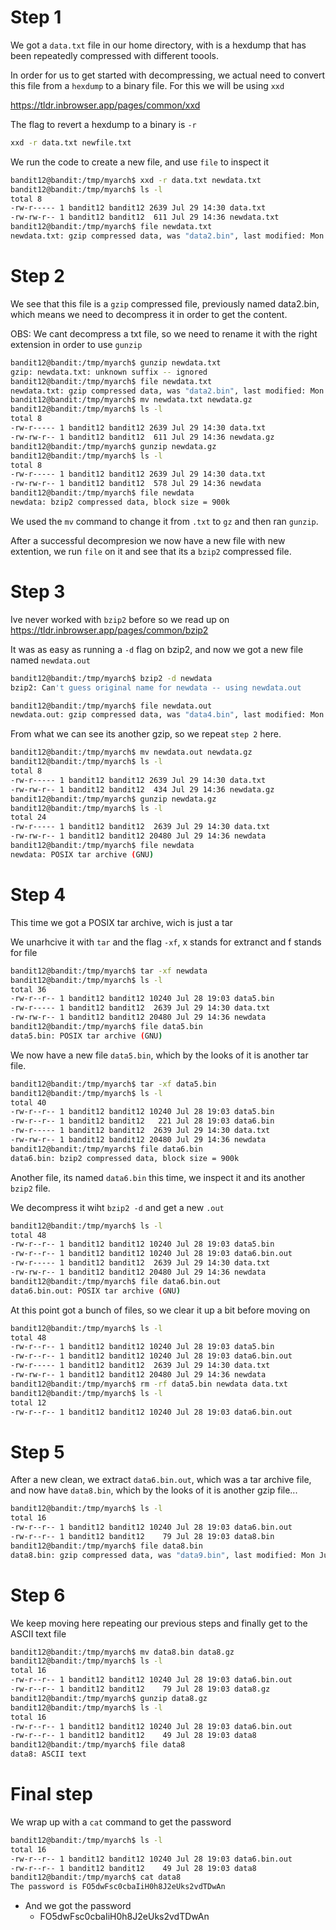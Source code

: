 # Step 1
We got a `data.txt` file in our home directory, with is a hexdump that has been repeatedly compressed with different toools.

In order for us to get started with decompressing, we actual need to convert this file from a `hexdump` to a binary file. For this we will be using `xxd`

https://tldr.inbrowser.app/pages/common/xxd

The flag to revert a hexdump to a binary is `-r`

```bash
xxd -r data.txt newfile.txt
```

We run the code to create a new file, and use `file` to inspect it

```bash
bandit12@bandit:/tmp/myarch$ xxd -r data.txt newdata.txt
bandit12@bandit:/tmp/myarch$ ls -l
total 8
-rw-r----- 1 bandit12 bandit12 2639 Jul 29 14:30 data.txt
-rw-rw-r-- 1 bandit12 bandit12  611 Jul 29 14:36 newdata.txt
bandit12@bandit:/tmp/myarch$ file newdata.txt 
newdata.txt: gzip compressed data, was "data2.bin", last modified: Mon Jul 28 19:03:32 2025, max compression, from Unix, original size modulo 2^32 578
```

# Step 2
We see that this file is a `gzip` compressed file, previously named data2.bin, which means we need to decompress it in order to get the content.

OBS: We cant decompress a txt file, so we need to rename it with the right extension in order to use `gunzip`

```bash
bandit12@bandit:/tmp/myarch$ gunzip newdata.txt
gzip: newdata.txt: unknown suffix -- ignored
bandit12@bandit:/tmp/myarch$ file newdata.txt 
newdata.txt: gzip compressed data, was "data2.bin", last modified: Mon Jul 28 19:03:32 2025, max compression, from Unix, original size modulo 2^32 578
bandit12@bandit:/tmp/myarch$ mv newdata.txt newdata.gz
bandit12@bandit:/tmp/myarch$ ls -l
total 8
-rw-r----- 1 bandit12 bandit12 2639 Jul 29 14:30 data.txt
-rw-rw-r-- 1 bandit12 bandit12  611 Jul 29 14:36 newdata.gz
bandit12@bandit:/tmp/myarch$ gunzip newdata.gz 
bandit12@bandit:/tmp/myarch$ ls -l
total 8
-rw-r----- 1 bandit12 bandit12 2639 Jul 29 14:30 data.txt
-rw-rw-r-- 1 bandit12 bandit12  578 Jul 29 14:36 newdata
bandit12@bandit:/tmp/myarch$ file newdata 
newdata: bzip2 compressed data, block size = 900k
```

We used the `mv` command to change it from `.txt` to `gz` and then ran `gunzip`.

After a successful decompresion we now have a new file with new extention, we run `file` on it and see that its a `bzip2` compressed file.

# Step 3
Ive never worked with `bzip2` before so we read up on https://tldr.inbrowser.app/pages/common/bzip2

It was as easy as running a `-d` flag on bzip2, and now we got a new file named `newdata.out`

```bash
bandit12@bandit:/tmp/myarch$ bzip2 -d newdata
bzip2: Can't guess original name for newdata -- using newdata.out
```
```bash
bandit12@bandit:/tmp/myarch$ file newdata.out 
newdata.out: gzip compressed data, was "data4.bin", last modified: Mon Jul 28 19:03:32 2025, max compression, from Unix, original size modulo 2^32 20480
```

From what we can see its another gzip, so we repeat `step 2` here.

```bash
bandit12@bandit:/tmp/myarch$ mv newdata.out newdata.gz
bandit12@bandit:/tmp/myarch$ ls -l
total 8
-rw-r----- 1 bandit12 bandit12 2639 Jul 29 14:30 data.txt
-rw-rw-r-- 1 bandit12 bandit12  434 Jul 29 14:36 newdata.gz
bandit12@bandit:/tmp/myarch$ gunzip newdata.gz 
bandit12@bandit:/tmp/myarch$ ls -l
total 24
-rw-r----- 1 bandit12 bandit12  2639 Jul 29 14:30 data.txt
-rw-rw-r-- 1 bandit12 bandit12 20480 Jul 29 14:36 newdata
bandit12@bandit:/tmp/myarch$ file newdata 
newdata: POSIX tar archive (GNU)
```

# Step 4
This time we got a POSIX tar archive, wich is just a tar

We unarhcive it with `tar` and the flag `-xf`, x stands for extranct and f stands for file

```bash
bandit12@bandit:/tmp/myarch$ tar -xf newdata
bandit12@bandit:/tmp/myarch$ ls -l
total 36
-rw-r--r-- 1 bandit12 bandit12 10240 Jul 28 19:03 data5.bin
-rw-r----- 1 bandit12 bandit12  2639 Jul 29 14:30 data.txt
-rw-rw-r-- 1 bandit12 bandit12 20480 Jul 29 14:36 newdata
bandit12@bandit:/tmp/myarch$ file data5.bin 
data5.bin: POSIX tar archive (GNU)
```

We now have a new file `data5.bin`, which by the looks of it is another tar file.

```bash
bandit12@bandit:/tmp/myarch$ tar -xf data5.bin
bandit12@bandit:/tmp/myarch$ ls -l
total 40
-rw-r--r-- 1 bandit12 bandit12 10240 Jul 28 19:03 data5.bin
-rw-r--r-- 1 bandit12 bandit12   221 Jul 28 19:03 data6.bin
-rw-r----- 1 bandit12 bandit12  2639 Jul 29 14:30 data.txt
-rw-rw-r-- 1 bandit12 bandit12 20480 Jul 29 14:36 newdata
bandit12@bandit:/tmp/myarch$ file data6.bin 
data6.bin: bzip2 compressed data, block size = 900k
```

Another file, its named `data6.bin` this time, we inspect it and its another `bzip2` file.

We decompress it wiht `bzip2 -d` and get a new `.out`

```bash
bandit12@bandit:/tmp/myarch$ ls -l
total 48
-rw-r--r-- 1 bandit12 bandit12 10240 Jul 28 19:03 data5.bin
-rw-r--r-- 1 bandit12 bandit12 10240 Jul 28 19:03 data6.bin.out
-rw-r----- 1 bandit12 bandit12  2639 Jul 29 14:30 data.txt
-rw-rw-r-- 1 bandit12 bandit12 20480 Jul 29 14:36 newdata
bandit12@bandit:/tmp/myarch$ file data6.bin.out
data6.bin.out: POSIX tar archive (GNU)
```

At this point got a bunch of files, so we clear it up a bit before moving on

```bash
bandit12@bandit:/tmp/myarch$ ls -l
total 48
-rw-r--r-- 1 bandit12 bandit12 10240 Jul 28 19:03 data5.bin
-rw-r--r-- 1 bandit12 bandit12 10240 Jul 28 19:03 data6.bin.out
-rw-r----- 1 bandit12 bandit12  2639 Jul 29 14:30 data.txt
-rw-rw-r-- 1 bandit12 bandit12 20480 Jul 29 14:36 newdata
bandit12@bandit:/tmp/myarch$ rm -rf data5.bin newdata data.txt 
bandit12@bandit:/tmp/myarch$ ls -l
total 12
-rw-r--r-- 1 bandit12 bandit12 10240 Jul 28 19:03 data6.bin.out
```

# Step 5
After a new clean, we extract `data6.bin.out`, which was a tar archive file, and now have `data8.bin`, which by the looks of it is another gzip file...


```bash
bandit12@bandit:/tmp/myarch$ ls -l
total 16
-rw-r--r-- 1 bandit12 bandit12 10240 Jul 28 19:03 data6.bin.out
-rw-r--r-- 1 bandit12 bandit12    79 Jul 28 19:03 data8.bin
bandit12@bandit:/tmp/myarch$ file data8.bin 
data8.bin: gzip compressed data, was "data9.bin", last modified: Mon Jul 28 19:03:32 2025, max compression, from Unix, original size modulo 2^32 49
```

# Step 6
We keep moving here repeating our previous steps and finally get to the ASCII text file


```bash
bandit12@bandit:/tmp/myarch$ mv data8.bin data8.gz
bandit12@bandit:/tmp/myarch$ ls -l
total 16
-rw-r--r-- 1 bandit12 bandit12 10240 Jul 28 19:03 data6.bin.out
-rw-r--r-- 1 bandit12 bandit12    79 Jul 28 19:03 data8.gz
bandit12@bandit:/tmp/myarch$ gunzip data8.gz 
bandit12@bandit:/tmp/myarch$ ls -l
total 16
-rw-r--r-- 1 bandit12 bandit12 10240 Jul 28 19:03 data6.bin.out
-rw-r--r-- 1 bandit12 bandit12    49 Jul 28 19:03 data8
bandit12@bandit:/tmp/myarch$ file data8
data8: ASCII text
```

# Final step
We wrap up with a `cat` command to get the password

```bash
bandit12@bandit:/tmp/myarch$ ls -l
total 16
-rw-r--r-- 1 bandit12 bandit12 10240 Jul 28 19:03 data6.bin.out
-rw-r--r-- 1 bandit12 bandit12    49 Jul 28 19:03 data8
bandit12@bandit:/tmp/myarch$ cat data8 
The password is FO5dwFsc0cbaIiH0h8J2eUks2vdTDwAn
```

- And we got the password
    - FO5dwFsc0cbaIiH0h8J2eUks2vdTDwAn